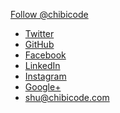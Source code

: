 <a href="https://twitter.com/chibicode" class="twitter-follow-button" data-show-count="true" data-size="large" data-show-screen-name="false" data-dnt="true">Follow @chibicode</a>

* <i class="fa fa-fw fa-twitter-square"></i> [Twitter](http://twitter.com/chibicode)
* <i class="fa fa-fw fa-github-square"></i> [GitHub](http://github.com/chibicode)
* <i class="fa fa-fw fa-facebook-square"></i> [Facebook](http://facebook.com/shu)
* <i class="fa fa-fw fa-linkedin-square"></i> [LinkedIn](http://www.linkedin.com/in/chibicode)
* <i class="fa fa-fw fa-instagram"></i> [Instagram](http://instagram.com/chibicode)
* <i class="fa fa-fw fa-google-plus-square"></i> [Google+](https://plus.google.com/110325199858284431541?rel=author)
* <i class="fa fa-fw fa-envelope"></i> [shu@chibicode.com](mailto:shu@chibicode.com)
